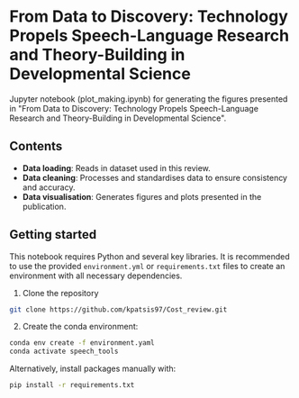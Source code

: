 # From Data to Discovery: Technology Propels Speech-Language Research and Theory-Building in Developmental Science
Jupyter notebook (plot_making.ipynb) for generating the figures presented in "From Data to Discovery: Technology Propels Speech-Language Research and Theory-Building in Developmental Science".

## Contents
- **Data loading**: Reads in dataset used in this review.
- **Data cleaning**: Processes and standardises data to ensure consistency and accuracy.
- **Data visualisation**: Generates figures and plots presented in the publication.

## Getting started
This notebook requires Python and several key libraries. It is recommended to use the provided `environment.yml` or `requirements.txt` files to create an environment with all necessary dependencies.
1. Clone the repository
```bash
git clone https://github.com/kpatsis97/Cost_review.git
```
2. Create the conda environment:
```bash
conda env create -f environment.yaml
conda activate speech_tools
```
Alternatively, install packages manually with:
```bash
pip install -r requirements.txt
```

